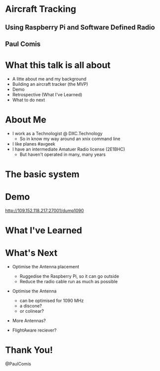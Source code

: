 # Aircraft Tracking
## Using Raspberry Pi and Software Defined Radio

## Paul Comis



# What this talk is all about
- A litte about me and my background
- Building an aircraft tracker (the MVP)
- Demo
- Retrospective (What I've Learned)
- What to do next



# About Me
- I work as a Technologist @ DXC.Technology
  - So in know my way around an xnix command line
- I like planes #avgeek
- I have an intermediate Amatuer Radio license (2E1BHC)
  - But haven't operated in many, many years


# The basic system



# Demo
http://109.152.118.217:27001/dump1090



# What I've Learned



# What's Next
- Optimise the Antenna placement
  - Ruggedise the Raspberry Pi, so it can go outside
  - Reduce the radio cable run as much as possible

- Optimise the Antenna
  - can be optimised for 1090 MHz
  - a discone?
  - or colinear?

- More Antennas?

- FlightAware reciever?



# Thank You!

@PaulComis
